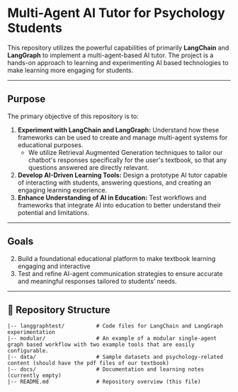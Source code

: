 # Multi-Agent AI Tutor for Psychology Students

This repository utilizes the powerful capabilities of primarily **LangChain** and **LangGraph** to implement a multi-agent-based AI tutor. The project is a hands-on approach to learning and experimenting AI based technologies to make learning more engaging for students.

---

## **Purpose**

The primary objective of this repository is to:

1. **Experiment with LangChain and LangGraph:** Understand how these frameworks can be used to create and manage multi-agent systems for educational purposes.
    - We utilize Retrieval Augmented Generation techniques to tailor our chatbot's responses specifically for the user's textbook, so that any questions answered are directly relevant.
2. **Develop AI-Driven Learning Tools:** Design a prototype AI tutor capable of interacting with students, answering questions, and creating an engaging learning experience.
3. **Enhance Understanding of AI in Education:** Test workflows and frameworks that integrate AI into education to better understand their potential and limitations.

---


## **Goals**

2. Build a foundational educational platform to make textbook learning engaging and interactive
3. Test and refine AI-agent communication strategies to ensure accurate and meaningful responses tailored to students’ needs.

---

## 📂 **Repository Structure**

```plaintext
|-- langgraphtest/          # Code files for LangChain and LangGraph experimentation
|-- modular/                # An example of a modular single-agent graph based workflow with two example tools that are easily configurable.
|-- data/                   # Sample datasets and psychology-related content (should have the pdf files of our textbook)
|-- docs/                   # Documentation and learning notes (currently empty)
|-- README.md               # Repository overview (this file)
